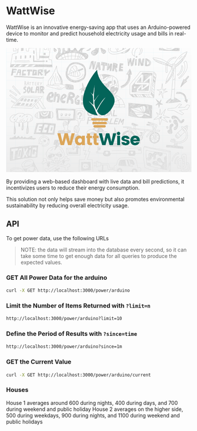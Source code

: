 # WattWise

WattWise is an innovative energy-saving app that uses an Arduino-powered device to monitor and predict household electricity usage and bills in real-time.

![WattWise logo](./assets/WattWise.png)

By providing a web-based dashboard with live data and bill predictions, it incentivizes users to reduce their energy consumption.

This solution not only helps save money but also promotes environmental sustainability by reducing overall electricity usage.

## API

To get power data, use the following URLs

> NOTE: the data will stream into the database every second, so it can take some time to get enough data for all queries to produce the expected values.

### GET All Power Data for the arduino

```bash
curl -X GET http://localhost:3000/power/arduino
```

### Limit the Number of Items Returned with `?limit=n`

```bash
http://localhost:3000/power/arduino?limit=10
```

### Define the Period of Results with `?since=time`

```bash
http://localhost:3000/power/arduino?since=1m
```

### GET the Current Value

```bash
curl -X GET http://localhost:3000/power/arduino/current
```

### Houses

House 1 averages around 600 during nights, 400 during days, and 700 during weekend and public holiday
House 2 averages on the higher side, 500 during weekdays, 900 during nights, and 1100 during weekend and public holidays
